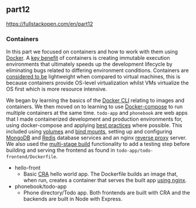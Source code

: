 ## part12
https://fullstackopen.com/en/part12

### Containers

In this part we focused on containers and how to work with them using [Docker](https://www.docker.com/). A [key benefit](https://www.infoworld.com/article/3310941/why-you-should-use-docker-and-containers.html) of containers is creating immutable execution environments that ultimately speeds up the development lifecycle by eliminating bugs related to differing environment conditions. Containers are [considered to be](https://docs.microsoft.com/en-us/virtualization/windowscontainers/about/containers-vs-vm) lightweight when compared to virtual machines, this is because containers provide OS-level virtualization whilst VMs virtualize the OS first which is more resource intensive.

We began by learning the basics of the [Docker CLI](https://docs.docker.com/engine/reference/run/) relating to images and containers. We then moved on to learning to use [Docker-compose](https://docs.docker.com/compose/) to run multiple containers at the same time. ```todo-app``` and ```phonebook``` are web apps that I made containerized development and production environments for, using docker-compose and applying [best practices](https://snyk.io/blog/10-best-practices-to-containerize-nodejs-web-applications-with-docker/) where possible. This included using [volumes](https://docs.docker.com/storage/volumes/) and [bind mounts](https://docs.docker.com/storage/bind-mounts/), setting up and configuring [MongoDB](https://www.mongodb.com/) and [Redis](https://redis.io/) database services and an nginx [reverse proxy](https://www.nginx.com/resources/glossary/reverse-proxy-server/) server. We also used the [multi-stage build](https://docs.docker.com/develop/develop-images/multistage-build/) functionality to add a testing step before building and serving the frontend as found in ```todo-app/todo-frontend/Dockerfile```.

- hello-front
   - Basic [CRA](https://create-react-app.dev/) hello world app. The Dockerfile builds an image that, when run, creates a container that serves the built app [using nginx](https://hub.docker.com/_/nginx).
- phonebook/todo-app
  - Phone directory/Todo app. Both frontends are built with CRA and the backends are built in Node with Express.